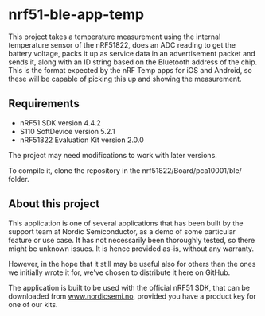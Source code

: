 nrf51-ble-app-temp
==================

This project takes a temperature measurement using the internal temperature sensor of the nRF51822, does an ADC reading to get the battery voltage, packs it up as service data in an advertisement packet and sends it, along with an ID string based on the Bluetooth address of the chip. This is the format expected by the nRF Temp apps for iOS and Android, so these will be capable of picking this up and showing the measurement. 

Requirements
------------
- nRF51 SDK version 4.4.2
- S110 SoftDevice version 5.2.1
- nRF51822 Evaluation Kit version 2.0.0

The project may need modifications to work with later versions. 

To compile it, clone the repository in the nrf51822/Board/pca10001/ble/ folder.

About this project
------------------
This application is one of several applications that has been built by the support team at Nordic Semiconductor, as a demo of some particular feature or use case. It has not necessarily been thoroughly tested, so there might be unknown issues. It is hence provided as-is, without any warranty. 

However, in the hope that it still may be useful also for others than the ones we initially wrote it for, we've chosen to distribute it here on GitHub. 

The application is built to be used with the official nRF51 SDK, that can be downloaded from www.nordicsemi.no, provided you have a product key for one of our kits.